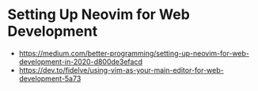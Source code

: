 # Setting Up Neovim for Web Development

- <https://medium.com/better-programming/setting-up-neovim-for-web-development-in-2020-d800de3efacd>
- <https://dev.to/fidelve/using-vim-as-your-main-editor-for-web-development-5a73>
